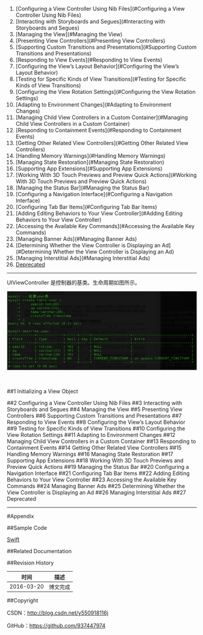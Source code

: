 1. [Configuring a View Controller Using Nib Files](#Configuring a View Controller Using Nib Files)
2. [Interacting with Storyboards and Segues](#Interacting with Storyboards and Segues)
3. [Managing the View](#Managing the View)
4. [Presenting View Controllers](#Presenting View Controllers)
5. [Supporting Custom Transitions and Presentations](#Supporting Custom Transitions and Presentations)
6. [Responding to View Events](#Responding to View Events)
7. [Configuring the View’s Layout Behavior](#Configuring the View’s Layout Behavior)
8. [Testing for Specific Kinds of View Transitions](#Testing for Specific Kinds of View Transitions)
9. [Configuring the View Rotation Settings](#Configuring the View Rotation Settings)
10. [Adapting to Environment Changes](#Adapting to Environment Changes)
11. [Managing Child View Controllers in a Custom Container](#Managing Child View Controllers in a Custom Container)
12. [Responding to Containment Events](#Responding to Containment Events)
13. [Getting Other Related View Controllers](#Getting Other Related View Controllers)
14. [Handling Memory Warnings](#Handling Memory Warnings)
15. [Managing State Restoration](#Managing State Restoration)
16. [Supporting App Extensions](#Supporting App Extensions)
17. [Working With 3D Touch Previews and Preview Quick Actions](#Working With 3D Touch Previews and Preview Quick Actions)
18. [Managing the Status Bar](#Managing the Status Bar)
19. [Configuring a Navigation Interface](#Configuring a Navigation Interface)
20. [Configuring Tab Bar Items](#Configuring Tab Bar Items)
21. [Adding Editing Behaviors to Your View Controller](#Adding Editing Behaviors to Your View Controller)
22. [Accessing the Available Key Commands](#Accessing the Available Key Commands)
23. [Managing Banner Ads](#Managing Banner Ads)
24. [Determining Whether the View Controller is Displaying an Ad](#Determining Whether the View Controller is Displaying an Ad)
25. [Managing Interstitial Ads](#Managing Interstitial Ads)
26. [Deprecated](#Deprecated)

----

UIViewController 是控制器的基类。生命周期如图所示。

![](https://raw.githubusercontent.com/937447974/Blog/master/Resources/2015111101.png)

&#160;

##<a id="Configuring a View Controller Using Nib Files">1 Initializing a View Object

##<a id="Configuring a View Controller Using Nib Files">2 Configuring a View Controller Using Nib Files
##<a id="Interacting with Storyboards and Segues">3 Interacting with Storyboards and Segues
##<a id="">4 Managing the View
##<a id="">5 Presenting View Controllers
##<a id="">6 Supporting Custom Transitions and Presentations
##<a id="">7 Responding to View Events
##<a id="">8 Configuring the View’s Layout Behavior
##<a id="">9 Testing for Specific Kinds of View Transitions
##<a id="">10 Configuring the View Rotation Settings
##<a id="">11 Adapting to Environment Changes
##<a id="">12 Managing Child View Controllers in a Custom Container
##<a id="">13 Responding to Containment Events
##<a id="">14 Getting Other Related View Controllers
##<a id="">15 Handling Memory Warnings
##<a id="">16 Managing State Restoration
##<a id="">17 Supporting App Extensions
##<a id="">18 Working With 3D Touch Previews and Preview Quick Actions
##<a id="">19 Managing the Status Bar
##<a id="">20 Configuring a Navigation Interface
##<a id="">21 Configuring Tab Bar Items
##<a id="">22 Adding Editing Behaviors to Your View Controller
##<a id="">23 Accessing the Available Key Commands
##<a id="">24 Managing Banner Ads
##<a id="">25 Determining Whether the View Controller is Displaying an Ad
##<a id="">26 Managing Interstitial Ads
##<a id="">27 Deprecated

----------

#Appendix

##Sample Code

[Swift](https://github.com/937447974/Swift)

##Related Documentation


##Revision History

| 时间 | 描述 |
| ---- | ---- |
| 2016-03-20 | 博文完成 |

##Copyright

CSDN：http://blog.csdn.net/y550918116j

GitHub：https://github.com/937447974